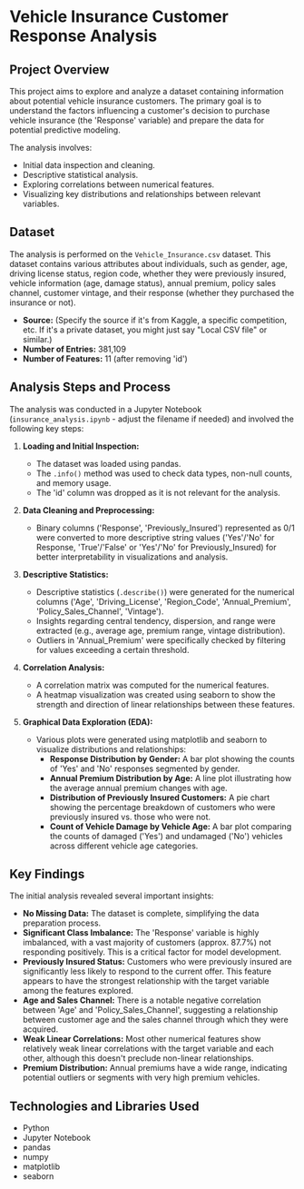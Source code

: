# Vehicle Insurance Customer Response Analysis

## Project Overview

This project aims to explore and analyze a dataset containing information about potential vehicle insurance customers. The primary goal is to understand the factors influencing a customer's decision to purchase vehicle insurance (the 'Response' variable) and prepare the data for potential predictive modeling.

The analysis involves:
*   Initial data inspection and cleaning.
*   Descriptive statistical analysis.
*   Exploring correlations between numerical features.
*   Visualizing key distributions and relationships between relevant variables.

## Dataset

The analysis is performed on the `Vehicle_Insurance.csv` dataset. This dataset contains various attributes about individuals, such as gender, age, driving license status, region code, whether they were previously insured, vehicle information (age, damage status), annual premium, policy sales channel, customer vintage, and their response (whether they purchased the insurance or not).

*   **Source:** (Specify the source if it's from Kaggle, a specific competition, etc. If it's a private dataset, you might just say "Local CSV file" or similar.)
*   **Number of Entries:** 381,109
*   **Number of Features:** 11 (after removing 'id')

## Analysis Steps and Process

The analysis was conducted in a Jupyter Notebook (`insurance_analysis.ipynb` - adjust the filename if needed) and involved the following key steps:

1.  **Loading and Initial Inspection:**
    *   The dataset was loaded using pandas.
    *   The `.info()` method was used to check data types, non-null counts, and memory usage.
    *   The 'id' column was dropped as it is not relevant for the analysis.

2.  **Data Cleaning and Preprocessing:**
    *   Binary columns ('Response', 'Previously_Insured') represented as 0/1 were converted to more descriptive string values ('Yes'/'No' for Response, 'True'/'False' or 'Yes'/'No' for Previously_Insured) for better interpretability in visualizations and analysis.

3.  **Descriptive Statistics:**
    *   Descriptive statistics (`.describe()`) were generated for the numerical columns ('Age', 'Driving_License', 'Region_Code', 'Annual_Premium', 'Policy_Sales_Channel', 'Vintage').
    *   Insights regarding central tendency, dispersion, and range were extracted (e.g., average age, premium range, vintage distribution).
    *   Outliers in 'Annual_Premium' were specifically checked by filtering for values exceeding a certain threshold.

4.  **Correlation Analysis:**
    *   A correlation matrix was computed for the numerical features.
    *   A heatmap visualization was created using seaborn to show the strength and direction of linear relationships between these features.

5.  **Graphical Data Exploration (EDA):**
    *   Various plots were generated using matplotlib and seaborn to visualize distributions and relationships:
        *   **Response Distribution by Gender:** A bar plot showing the counts of 'Yes' and 'No' responses segmented by gender.
        *   **Annual Premium Distribution by Age:** A line plot illustrating how the average annual premium changes with age.
        *   **Distribution of Previously Insured Customers:** A pie chart showing the percentage breakdown of customers who were previously insured vs. those who were not.
        *   **Count of Vehicle Damage by Vehicle Age:** A bar plot comparing the counts of damaged ('Yes') and undamaged ('No') vehicles across different vehicle age categories.

## Key Findings

The initial analysis revealed several important insights:

*   **No Missing Data:** The dataset is complete, simplifying the data preparation process.
*   **Significant Class Imbalance:** The 'Response' variable is highly imbalanced, with a vast majority of customers (approx. 87.7%) not responding positively. This is a critical factor for model development.
*   **Previously Insured Status:** Customers who were previously insured are significantly less likely to respond to the current offer. This feature appears to have the strongest relationship with the target variable among the features explored.
*   **Age and Sales Channel:** There is a notable negative correlation between 'Age' and 'Policy_Sales_Channel', suggesting a relationship between customer age and the sales channel through which they were acquired.
*   **Weak Linear Correlations:** Most other numerical features show relatively weak linear correlations with the target variable and each other, although this doesn't preclude non-linear relationships.
*   **Premium Distribution:** Annual premiums have a wide range, indicating potential outliers or segments with very high premium vehicles.

## Technologies and Libraries Used

*   Python
*   Jupyter Notebook
*   pandas
*   numpy
*   matplotlib
*   seaborn


